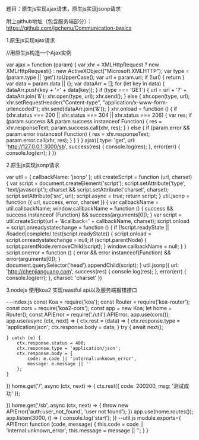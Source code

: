 题目：原生js实现ajax请求，原生js实现jsonp请求

附上github地址（包含服务端部分）：https://github.com/jgchenu/Communication-basics

1.原生js实现ajax请求

 //用原生js构造一个Ajax实例
      
 var ajax = function (param) {
            var xhr = XMLHttpRequest ? new XMLHttpRequest() : new ActiveXObject("Microsoft.XMLHTTP");
            var type = (param.type || 'get').toUpperCase();
            var url = param.url;
            if (!url) {
                return
            }
            var data = param.data || {};
            var dataArr = [];
            for (let key in data) {
                dataArr.push(key + '=' + data[key]);
            }
            if (type === 'GET') {
                url = url + '?' + dataArr.join('&');
                xhr.open(type, url);
                xhr.send();
            } else {
                xhr.open(type, url);
                xhr.setRequestHeader("Content-type", "application/x-www-form-urlencoded");
                xhr.send(dataArr.join('&'));
            }
            xhr.onload = function () {
                if (xhr.status === 200 || xhr.status === 304 || xhr.status === 206) {
                    var res;
                    if (param.success && param.success instanceof Function) {
                        res = xhr.responseText;
                        param.success.call(xhr, res);
                    }
                } else {
                    if (param.error && param.error instanceof Function) {
                        res = xhr.responseText;
                        param.error.call(xhr, res);
                    }
                }
            }
        }
        ajax({
            type: 'get',
            url: 'http://127.0.0.1:3000/sb',
            success(res) {
                console.log(res);
            },
            error(err) {
                console.log(err);
            }
        })


2.原生js实现jsonp请求

var util = {
            callbackName: 'jsonp'
        };
        util.createScript = function (url, charset) {
            var script = document.createElement('script');
            script.setAttribute('type', 'text/javascript');
            charset && script.setAttribute('charset', charset);
            script.setAttribute('src', url);
            script.async = true;
            return script;
        }
        util.jsonp = function ({
            url,
            success,
            error,
            charset
        }) {
            var callbackName = util.callbackName;
            window.callbackName = function () {
                success && success instanceof (Function) && success(arguments[0]);
            }
            var script = util.createScript(url + '&callback=' + callbackName, charset);
            script.onload = script.onreadystatechange = function () {
                if (!script.readyState || /loaded|complete/.test(script.readyState)) {
                    script.onload = script.onreadystatechange = null;
                    if (script.parentNode) {
                        script.parentNode.removeChild(script);
                    }
                    window.callbackName = null;
                }
            }
            script.onerror = function () {
                error && error instanceof(Function) && error(arguments[0]);
            }
            document.querySelector('head').appendChild(script);
        }
        util.jsonp({
            url: 'http://chenjianguang.com',
            success(res) {
                console.log(res);
            },
            error(err) {
                console.log(err);
            },
            charset: 'charset'
        })

3.nodejs 使用koa2 实现reastful api以及服务端报错接口

---index.js
const Koa = require('koa');
const Router = require('koa-router');
const cors = require('koa2-cors');
const app = new Koa;
let home = Router();
const APIError = require('./util').APIError;
app.use(cors());
app.use(async (ctx, next) => {
    ctx.rest = (data) => {
        ctx.response.type = 'application/json';
        ctx.response.body = data;
    }
    try {
        await next();

    } catch (e) {
        ctx.response.status = 400;
        ctx.response.type = 'application/json';
        ctx.response.body = {
            code: e.code || 'internal:unknown_error',
            message: e.message || ''
        };
    }

})
home.get('/', async (ctx, next) => {
    ctx.rest({
        code: 200200,
        msg: '测试成功'
    });

})
home.get('/sb', async (ctx, next) => {
    throw new APIError('auth:user_not_found', 'user not found');
})
app.use(home.routes());
app.listen(3000, () => {
    console.log('start');
})
--util.js
module.exports={
    APIError: function (code, message) {
        this.code = code || 'internal:unknown_error';
        this.message = message || '';
    }
}

